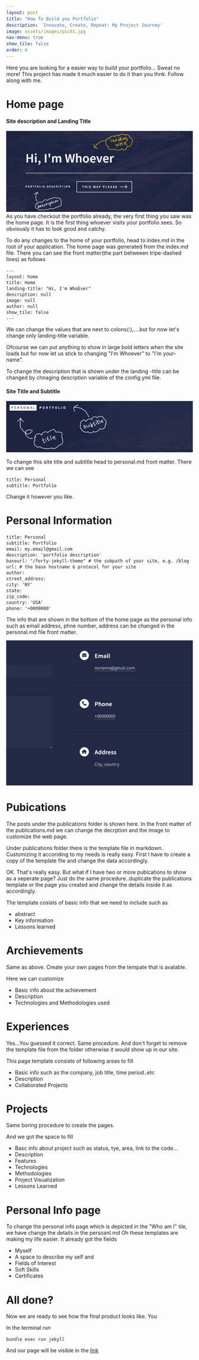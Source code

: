```yaml
---
layout: post
title: "How To Build you Portfolio"
description: 'Innovate, Create, Repeat: My Project Journey'
image: assets/images/pic01.jpg
nav-menu: true
show_tile: false
order: 6
---
```

Here you are looking for a easier way to build your portfolio...
Sweat no more!
This project has made it much easier to do it than you thnk.
Follow along with me.

# Home page

#### Site description and Landing Title
![Alt text](image-3.png)
As you have checkout the portfolio already, the very first thing you saw was the home page. It is the first thing whoever visits your portfolio sees. So obviously it has to look good and catchy.

To do any changes to the home of your portfolio, head to index.md in the root of your application.
The home page was generated from the index.md file.
There you can see the front matter(the part betweeen tripe-dashed lines) as follows

```
---
layout: home
title: Home
landing-title: "Hi, I'm WhoEver"
description: null
image: null
author: null
show_tile: false
---
```

We can change the values that are next to colons(:),....but for now let's change only landing-title variable.

Ofcourse we can put anything to show in large bold letters when the site loads but for now let us stick to changing "I'm Whoever" to "I'm your-name".


To  change the description that is shown under the landing -title can be changed by chnaging descrption variable of the config.yml file.

#### Site Title and Subtitle
![Alt text](image-2.png)

To change this site title and subtitle head to personal.md front matter. There we can see

```
title: Personal
subtitle: Portfolio
```
Change it however you like.

# Personal Information

```
title: Personal
subtitle: Portfolio
email: my.email@gmail.com
description: 'portfolio description'
baseurl: "/forty-jekyll-theme" # the subpath of your site, e.g. /blog
url: # the base hostname & protocol for your site
author:
street_address:
city: 'NY'
state: 
zip_code: 
country: 'USA'
phone: '+0000000'
```

The info that are shown in the bottom of the home page as the personal info such as email address, phne number, address can be changed in the personal.md file front matter.

![Alt text](image-5.png)

# Pubications

The posts under the publications folder is shown here.
In the front matter of the publications.md we can change the decrption and the image to customize the web page.

Under publications folder there is the template file in markdown.
Customizing it accoriding to my needs is really easy.
First I have to create a copy of the template file and change the data accordingly.

OK. That's really easy. But what if I have two or more publcations to show as a seperate page? Just do the same procedure..duplicate the publications template or the page you created and change the details inside it as accordingly.

The template cosists of basic info that we need to include such as
  - abstract
  - Key information
  - Lessons learned


# Archievements
Same as above. Create your own pages from the tempate that is avalable.

Here we can customize 
  - Basic info about the achievement
  - Description
  - Technologies and Methodologies used

# Experiences
Yes...You guessed it correct. Same procedure. And don't forget to remove the template file from the folder otherwise it would show up in our site.

This page template consists of following areas to fill

  - Basic info such as the company, job title, time period..etc
  - Description
  - Collaborated Projects

# Projects
Same boring procedure to create the pages.

And we got the space to fill
  - Basc info about project such as status, tye, area, link to the code...
  - Description
  - Features
  - Technologies
  - Methodologies
  - Project Visualization
  - Lessons Learned

# Personal Info page

To change the personal info page which is depicted in the "Who am I" tile, we have change the details in the persoanl.md
Oh these templates are making my life easier.
It already got the fields
 - Myself
 - A space to describe my self and
 - Fields of Interest
 - Soft Skills
 - Certificates


# All done?

Now we are ready to see how  the final product looks like. You

In the terminal run

```
bundle exec run jekyll
```

And our page will be visible in the [link](http://127.0.0.1:4000/forty-jekyll-theme/)